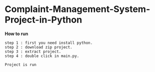 # Complaint-Management-System-Project-in-Python

**How to run**
    
    step 1 : first you need install python.
    step 2 : download zip project.
    step 3 : extract project.
    step 4 : double click in main.py.

    Project is run
